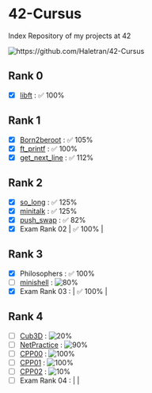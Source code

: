 # 42-Cursus
Index Repository of my projects at 42

<img src="https://badges.pufler.dev/visits/Haletran/42-Cursus" alt="https://github.com/Haletran/42-Cursus"> </img>

## Rank 0
- [x] <a href="https://github.com/Haletran/42_libft">libft</a> :  ✅ 100% 
## Rank 1
- [x] <a href="https://github.com/Haletran/42_Born2beroot">Born2beroot</a> : ✅ 105% 
- [x] <a href="https://github.com/Haletran/42_ft-printf">ft_printf</a> : ✅ 100% 
- [x] <a href="https://github.com/Haletran/42_get_next_line">get_next_line</a> : ✅ 112% 
## Rank 2
- [x] <a href="https://github.com/Haletran/42_So-long">so_long</a> : ✅ 125% 
- [x] <a href="https://github.com/Haletran/42_Minitalk">minitalk</a> : ✅ 125% 
- [x] <a href="https://github.com/Haletran/42_push-swap">push_swap</a> : ✅ 82% 
- [x] Exam Rank 02 | ✅ 100% |
## Rank 3
- [x] Philosophers :  ✅ 100%
- [ ] <a href="https://github.com/Haletran/42_Minishell">minishell</a> : ![80%](https://progress-bar.dev/80)
- [x] Exam Rank 03 : | ✅ 100% |
## Rank 4
- [ ] <a href="https://github.com/Haletran/42_Cub3D">Cub3D</a> : ![20%](https://progress-bar.dev/20)
- [ ] <a href="https://github.com/Haletran/42_NetPractice">NetPractice</a> : ![90%](https://progress-bar.dev/90)
- [ ] <a href="https://github.com/Haletran/42_NetPractice">CPP00</a> : ![100%](https://progress-bar.dev/100)
- [ ] <a href="https://github.com/Haletran/42_NetPractice">CPP01</a> : ![100%](https://progress-bar.dev/100)
- [ ] <a href="https://github.com/Haletran/42_NetPractice">CPP02</a> : ![10%](https://progress-bar.dev/10)
- [ ] Exam Rank 04 : |  |
